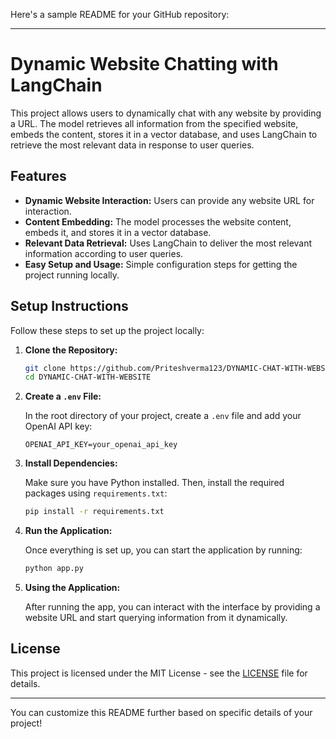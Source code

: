 Here's a sample README for your GitHub repository:

---

# Dynamic Website Chatting with LangChain

This project allows users to dynamically chat with any website by providing a URL. The model retrieves all information from the specified website, embeds the content, stores it in a vector database, and uses LangChain to retrieve the most relevant data in response to user queries.

## Features

- **Dynamic Website Interaction:** Users can provide any website URL for interaction.
- **Content Embedding:** The model processes the website content, embeds it, and stores it in a vector database.
- **Relevant Data Retrieval:** Uses LangChain to deliver the most relevant information according to user queries.
- **Easy Setup and Usage:** Simple configuration steps for getting the project running locally.

## Setup Instructions

Follow these steps to set up the project locally:

1. **Clone the Repository:**

    ```bash
    git clone https://github.com/Priteshverma123/DYNAMIC-CHAT-WITH-WEBSITE.git
    cd DYNAMIC-CHAT-WITH-WEBSITE
    ```

2. **Create a `.env` File:**

    In the root directory of your project, create a `.env` file and add your OpenAI API key:

    ```
    OPENAI_API_KEY=your_openai_api_key
    ```

3. **Install Dependencies:**

    Make sure you have Python installed. Then, install the required packages using `requirements.txt`:

    ```bash
    pip install -r requirements.txt
    ```

4. **Run the Application:**

    Once everything is set up, you can start the application by running:

    ```bash
    python app.py
    ```

5. **Using the Application:**

    After running the app, you can interact with the interface by providing a website URL and start querying information from it dynamically.

## License

This project is licensed under the MIT License - see the [LICENSE](LICENSE) file for details.

---

You can customize this README further based on specific details of your project!
